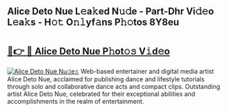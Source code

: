 ## Alice Deto Nue L𝚎a𝚔ed N𝚞𝚍e - Part-Dhr Vi𝚍𝚎o L𝚎a𝚔s - H𝚘𝚝 O𝚗𝚕yf𝚊ns P𝚑𝚘tos 8Y8eu

# <h2><a href="http://kf7b1us.oniu.top/?m=Alice+Deto+Nue">🔗👉 🔴 Alice Deto Nue P𝚑ot𝚘𝚜 V𝚒d𝚎o</a></h2>

[![Alice Deto Nue Nu𝚍e𝚜](https://i.imgur.com/0qMVB7G.gif)](http://kf7b1us.oniu.top/?m=Alice+Deto+Nue)
Web-based entertainer and digital media artist Alice Deto Nue, acclaimed for publishing dance and lifestyle tutorials through solo and collaborative dance acts and compact clips. Outstanding artist Alice Deto Nue, celebrated for their exceptional abilities and accomplishments in the realm of entertainment.  
